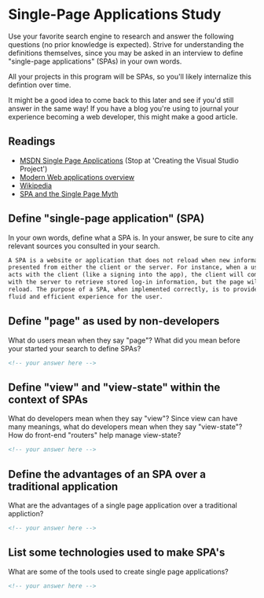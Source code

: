 # Single-Page Applications Study

Use your favorite search engine to research and answer the following questions
(no prior knowledge is expected). Strive for understanding the definitions
themselves, since you may be asked in an interview to define "single-page
applications" (SPAs) in your own words.

All your projects in this program will be SPAs, so you'll likely internalize
this defintion over time.

It might be a good idea to come back to this later and see if you'd still answer
in the same way! If you have a blog you're using to journal your experience
becoming a web developer, this might make a good article.

## Readings

-   [MSDN Single Page Applications](https://msdn.microsoft.com/en-us/magazine/dn463786.aspx) (Stop at 'Creating the Visual Studio Project')
-   [Modern Web applications overview](http://singlepageappbook.com/goal.html)
-   [Wikipedia](https://en.wikipedia.org/wiki/Single-page_application)
-   [SPA and the Single Page Myth](https://johnpapa.net/pageinspa/)

## Define "single-page application" (SPA)

In your own words, define what a SPA is. In your answer, be sure to cite any
relevant sources you consulted in your search.

```md
A SPA is a website or application that does not reload when new information is
presented from either the client or the server. For instance, when a user inter-
acts with the client (like a signing into the app), the client will communicate
with the server to retrieve stored log-in information, but the page will never
reload. The purpose of a SPA, when implemented correctly, is to provide a more
fluid and efficient experience for the user. 
```

## Define "page" as used by non-developers

What do users mean when they say "page"? What did you mean before your started
your search to define SPAs?

```md
<!-- your answer here -->
```

## Define "view" and "view-state" within the context of SPAs

What do developers mean when they say "view"? Since view can have many meanings,
what do developers mean when they say "view-state"? How do front-end "routers"
help manage view-state?

```md
<!-- your answer here -->
```

## Define the advantages of an SPA over a traditional application

What are the advantages of a single page application over a traditional appliction?

```md
<!-- your answer here -->
```

## List some technologies used to make SPA's

What are some of the tools used to create single page applications?

```md
<!-- your answer here -->
```

